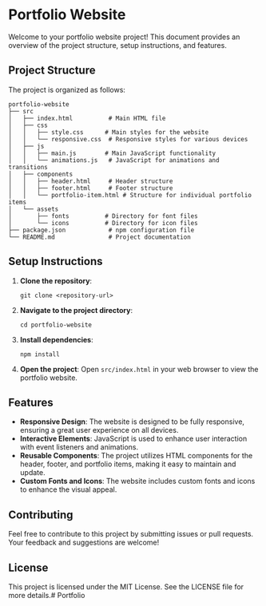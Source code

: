 # Portfolio Website

Welcome to your portfolio website project! This document provides an overview of the project structure, setup instructions, and features.

## Project Structure

The project is organized as follows:

```
portfolio-website
├── src
│   ├── index.html          # Main HTML file
│   ├── css
│   │   ├── style.css      # Main styles for the website
│   │   └── responsive.css  # Responsive styles for various devices
│   ├── js
│   │   ├── main.js        # Main JavaScript functionality
│   │   └── animations.js   # JavaScript for animations and transitions
│   ├── components
│   │   ├── header.html     # Header structure
│   │   ├── footer.html     # Footer structure
│   │   └── portfolio-item.html # Structure for individual portfolio items
│   └── assets
│       ├── fonts          # Directory for font files
│       └── icons          # Directory for icon files
├── package.json            # npm configuration file
└── README.md               # Project documentation
```

## Setup Instructions

1. **Clone the repository**:
   ```
   git clone <repository-url>
   ```

2. **Navigate to the project directory**:
   ```
   cd portfolio-website
   ```

3. **Install dependencies**:
   ```
   npm install
   ```

4. **Open the project**:
   Open `src/index.html` in your web browser to view the portfolio website.

## Features

- **Responsive Design**: The website is designed to be fully responsive, ensuring a great user experience on all devices.
- **Interactive Elements**: JavaScript is used to enhance user interaction with event listeners and animations.
- **Reusable Components**: The project utilizes HTML components for the header, footer, and portfolio items, making it easy to maintain and update.
- **Custom Fonts and Icons**: The website includes custom fonts and icons to enhance the visual appeal.

## Contributing

Feel free to contribute to this project by submitting issues or pull requests. Your feedback and suggestions are welcome!

## License

This project is licensed under the MIT License. See the LICENSE file for more details.# Portfolio
